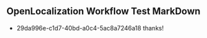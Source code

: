 ## OpenLocalization Workflow Test MarkDown
* 29da996e-c1d7-40bd-a0c4-5ac8a7246a18 
thanks!<!--HONumber=Mar16_HO3-->

